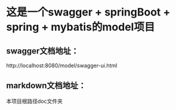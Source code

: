 # 这是一个swagger + springBoot + spring + mybatis的model项目

## swagger文档地址：
   http://localhost:8080/model/swagger-ui.html

## markdown文档地址：
   本项目根路径doc文件夹


